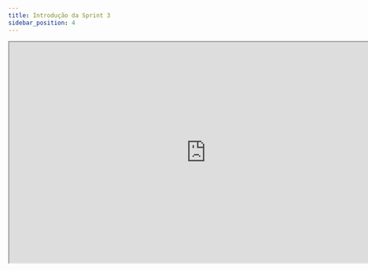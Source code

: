 ```yaml
---
title: Introdução da Sprint 3
sidebar_position: 4
---
```


  <iframe loading="lazy"
  width="800" height="450"
    src="https://www.canva.com/design/DAGQokK2jFI/VdutoJmiUkY5yveFn_GwJQ/view?embed" allowfullscreen="allowfullscreen" allow="fullscreen">
  </iframe>
